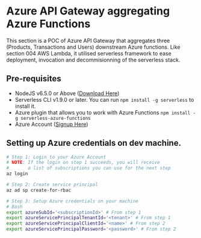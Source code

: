 # Azure API Gateway aggregating Azure Functions

This section is a POC of Azure API Gateway that aggregates three (Products, Transactions and Users) downstream Azure functions. Like section 004 AWS Lambda, it utilised serverless framework to ease deployment, invocation and decommisionning of the serverless stack.

## Pre-requisites

- NodeJS v6.5.0 or Above ([Download Here](https://nodejs.org/en/download/))
- Serverless CLI v1.9.0 or later. You can run `npm install -g serverless` to install it.
- Azure plugin that allows you to work with Azure Functions `npm install -g serverless-azure-functions`
- Azure Account ([Signup Here](https://azure.microsoft.com/en-us/free/))

## Setting up Azure credentials on dev machine.

```sh
# Step 1: Login to your Azure Account
# NOTE: If the login on step 1 succeeds, you will receive
#       a list of subscriptions you can use for the next step
az login

# Step 2: Create service principal
az ad sp create-for-rbac

# Step 3: Setup Azure credentials on your machine
# Bash
export azureSubId='<subscriptionId>' # From step 1
export azureServicePrincipalTenantId='<tenant>' # From step 1
export azureServicePrincipalClientId='<name>' # From step 2
export azureServicePrincipalPassword='<password>' # From step 2
```
